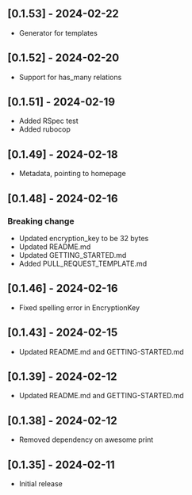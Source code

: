 ## [0.1.53] - 2024-02-22
- Generator for templates 

## [0.1.52] - 2024-02-20
- Support for has_many relations 

## [0.1.51] - 2024-02-19
- Added RSpec test
- Added rubocop

## [0.1.49] - 2024-02-18
- Metadata, pointing to homepage 

## [0.1.48] - 2024-02-16
### Breaking change
- Updated encryption_key to be 32 bytes
- Updated README.md
- Updated GETTING_STARTED.md
- Added PULL_REQUEST_TEMPLATE.md

## [0.1.46] - 2024-02-16
- Fixed spelling error in EncryptionKey 

## [0.1.43] - 2024-02-15
- Updated README.md and GETTING-STARTED.md 

## [0.1.39] - 2024-02-12
- Updated README.md and GETTING-STARTED.md 

## [0.1.38] - 2024-02-12
- Removed dependency on awesome print

## [0.1.35] - 2024-02-11
- Initial release

